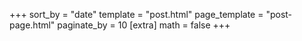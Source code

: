 +++
sort_by = "date"
template = "post.html"
page_template = "post-page.html"
paginate_by = 10
[extra]
math = false
+++
